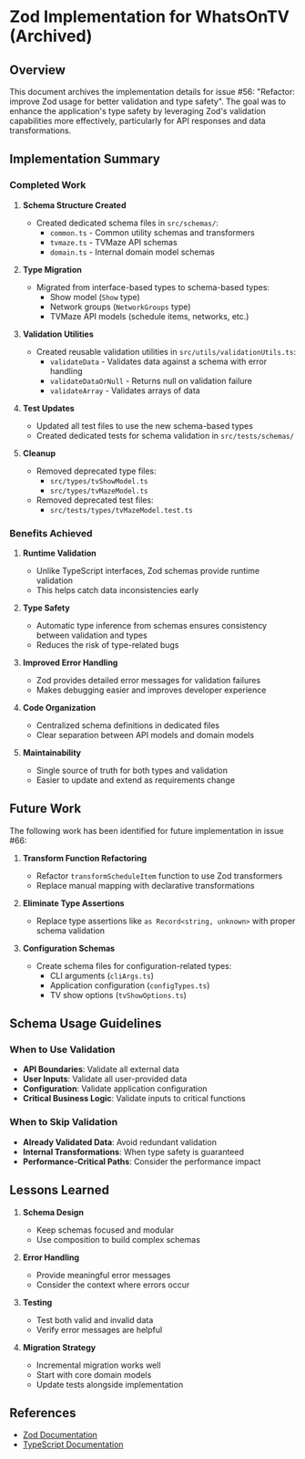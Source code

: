# Zod Implementation for WhatsOnTV (Archived)

## Overview

This document archives the implementation details for issue #56: "Refactor: improve Zod usage for better validation and type safety". The goal was to enhance the application's type safety by leveraging Zod's validation capabilities more effectively, particularly for API responses and data transformations.

## Implementation Summary

### Completed Work

1. **Schema Structure Created**
   - Created dedicated schema files in `src/schemas/`:
     - `common.ts` - Common utility schemas and transformers
     - `tvmaze.ts` - TVMaze API schemas
     - `domain.ts` - Internal domain model schemas

2. **Type Migration**
   - Migrated from interface-based types to schema-based types:
     - Show model (`Show` type)
     - Network groups (`NetworkGroups` type)
     - TVMaze API models (schedule items, networks, etc.)

3. **Validation Utilities**
   - Created reusable validation utilities in `src/utils/validationUtils.ts`:
     - `validateData` - Validates data against a schema with error handling
     - `validateDataOrNull` - Returns null on validation failure
     - `validateArray` - Validates arrays of data

4. **Test Updates**
   - Updated all test files to use the new schema-based types
   - Created dedicated tests for schema validation in `src/tests/schemas/`

5. **Cleanup**
   - Removed deprecated type files:
     - `src/types/tvShowModel.ts`
     - `src/types/tvMazeModel.ts`
   - Removed deprecated test files:
     - `src/tests/types/tvMazeModel.test.ts`

### Benefits Achieved

1. **Runtime Validation**
   - Unlike TypeScript interfaces, Zod schemas provide runtime validation
   - This helps catch data inconsistencies early

2. **Type Safety**
   - Automatic type inference from schemas ensures consistency between validation and types
   - Reduces the risk of type-related bugs

3. **Improved Error Handling**
   - Zod provides detailed error messages for validation failures
   - Makes debugging easier and improves developer experience

4. **Code Organization**
   - Centralized schema definitions in dedicated files
   - Clear separation between API models and domain models

5. **Maintainability**
   - Single source of truth for both types and validation
   - Easier to update and extend as requirements change

## Future Work

The following work has been identified for future implementation in issue #66:

1. **Transform Function Refactoring**
   - Refactor `transformScheduleItem` function to use Zod transformers
   - Replace manual mapping with declarative transformations

2. **Eliminate Type Assertions**
   - Replace type assertions like `as Record<string, unknown>` with proper schema validation

3. **Configuration Schemas**
   - Create schema files for configuration-related types:
     - CLI arguments (`cliArgs.ts`)
     - Application configuration (`configTypes.ts`)
     - TV show options (`tvShowOptions.ts`)

## Schema Usage Guidelines

### When to Use Validation

- **API Boundaries**: Validate all external data
- **User Inputs**: Validate all user-provided data
- **Configuration**: Validate application configuration
- **Critical Business Logic**: Validate inputs to critical functions

### When to Skip Validation

- **Already Validated Data**: Avoid redundant validation
- **Internal Transformations**: When type safety is guaranteed
- **Performance-Critical Paths**: Consider the performance impact

## Lessons Learned

1. **Schema Design**
   - Keep schemas focused and modular
   - Use composition to build complex schemas

2. **Error Handling**
   - Provide meaningful error messages
   - Consider the context where errors occur

3. **Testing**
   - Test both valid and invalid data
   - Verify error messages are helpful

4. **Migration Strategy**
   - Incremental migration works well
   - Start with core domain models
   - Update tests alongside implementation

## References

- [Zod Documentation](https://zod.dev/)
- [TypeScript Documentation](https://www.typescriptlang.org/docs/)
